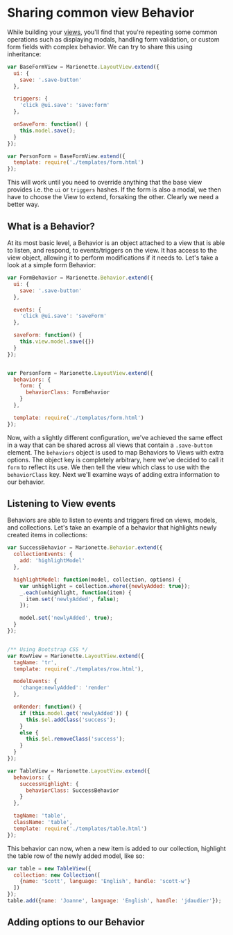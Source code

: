 # Sharing common view Behavior

While building your [views][views], you'll find that you're repeating some
common operations such as displaying modals, handling form validation, or
custom form fields with complex behavior. We can try to share this using
inheritance:

```javascript
var BaseFormView = Marionette.LayoutView.extend({
  ui: {
    save: '.save-button'
  },

  triggers: {
    'click @ui.save': 'save:form'
  },

  onSaveForm: function() {
    this.model.save();
  }
});

var PersonForm = BaseFormView.extend({
  template: require('./templates/form.html')
});
```

This will work until you need to override anything that the base view provides
i.e. the `ui` or `triggers` hashes. If the form is also a modal, we then have
to choose the View to extend, forsaking the other. Clearly we need a better way.


## What is a Behavior?

At its most basic level, a Behavior is an object attached to a view that is able
to listen, and respond, to events/triggers on the view. It has access to the
view object, allowing it to perform modifications if it needs to. Let's take
a look at a simple form Behavior:

```javascript
var FormBehavior = Marionette.Behavior.extend({
  ui: {
    save: '.save-button'
  },

  events: {
    'click @ui.save': 'saveForm'
  },

  saveForm: function() {
    this.view.model.save({})
  }
});


var PersonForm = Marionette.LayoutView.extend({
  behaviors: {
    form: {
      behaviorClass: FormBehavior
    }
  },

  template: require('./templates/form.html')
});
```

Now, with a slightly different configuration, we've achieved the same effect in
a way that can be shared across all views that contain a `.save-button` element.
The `behaviors` object is used to map Behaviors to Views with extra options. The
object key is completely arbitrary, here we've decided to call it `form` to
reflect its use. We then tell the view which class to use with the
`behaviorClass` key. Next we'll examine ways of adding extra information to our
behavior.


## Listening to View events

Behaviors are able to listen to events and triggers fired on views, models, and
collections. Let's take an example of a behavior that highlights newly created
items in collections:


```javascript
var SuccessBehavior = Marionette.Behavior.extend({
  collectionEvents: {
    add: 'highlightModel'
  },

  highlightModel: function(model, collection, options) {
    var unhighlight = collection.where({newlyAdded: true});
    _.each(unhighlight, function(item) {
      item.set('newlyAdded', false);
    });

    model.set('newlyAdded', true);
  }
});


/** Using Bootstrap CSS */
var RowView = Marionette.LayoutView.extend({
  tagName: 'tr',
  template: require('./templates/row.html'),

  modelEvents: {
    'change:newlyAdded': 'render'
  },

  onRender: function() {
    if (this.model.get('newlyAdded')) {
      this.$el.addClass('success');
    }
    else {
      this.$el.removeClass('success');
    }
  }
});

var TableView = Marionette.LayoutView.extend({
  behaviors: {
    successHighlight: {
      behaviorClass: SuccessBehavior
    }
  },

  tagName: 'table',
  className: 'table',
  template: require('./templates/table.html')
});
```

This behavior can now, when a new item is added to our collection, highlight the
table row of the newly added model, like so:

```javascript
var table = new TableView({
  collection: new Collection([
    {name: 'Scott', language: 'English', handle: 'scott-w'}
  ])
});
table.add({name: 'Joanne', language: 'English', handle: 'jdaudier'});
```


## Adding options to our Behavior



[views]: ../views/README.md
